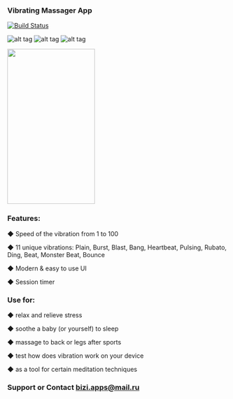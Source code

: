 ### Vibrating Massager App


[![Build Status](https://www.apple.com/itunes/link/images/link_badge_appstore_large.png)](https://itunes.apple.com/us/app/vibrating-massager-app/id1454067460?ls=1&mt=8)



![alt tag](https://is1-ssl.mzstatic.com/image/thumb/Purple114/v4/d3/0d/c3/d30dc363-50f5-5f17-c247-e211d43fe09a/source/392x696bb.jpg)
![alt tag](https://is1-ssl.mzstatic.com/image/thumb/Purple114/v4/35/f4/55/35f455cb-dadb-b022-4f84-edd635bd66ae/source/392x696bb.jpg)
![alt tag](https://is1-ssl.mzstatic.com/image/thumb/Purple114/v4/d4/6d/71/d46d7120-96db-da09-75e3-39759007cc79/source/392x696bb.jpg)

<img src="https://is1-ssl.mzstatic.com/image/thumb/Purple114/v4/d4/6d/71/d46d7120-96db-da09-75e3-39759007cc79/source/392x696bb.jpg" width="200" height="355">




### Features:


◆ Speed of the vibration from 1 to 100

◆ 11 unique vibrations: Plain, Burst, Blast, Bang, Heartbeat, Pulsing, Rubato, Ding, Beat, Monster Beat, Bounce

◆ Modern & easy to use UI

◆ Session timer



### Use for:


◆ relax and relieve stress

◆ soothe a baby (or yourself) to sleep

◆ massage to back or legs after sports

◆ test how does vibration work on your device

◆ as a tool for certain meditation techniques


### Support or Contact bizi.apps@mail.ru
